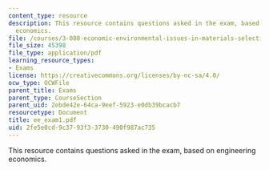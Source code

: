 ```yaml
---
content_type: resource
description: This resource contains questions asked in the exam, based on engineering
  economics.
file: /courses/3-080-economic-environmental-issues-in-materials-selection-fall-2005/2fe5e0cd9c3793f33730490f987ac735_ee_exam1.pdf
file_size: 45398
file_type: application/pdf
learning_resource_types:
- Exams
license: https://creativecommons.org/licenses/by-nc-sa/4.0/
ocw_type: OCWFile
parent_title: Exams
parent_type: CourseSection
parent_uid: 2ebde42e-64ca-9eef-5923-e0db39bcacb7
resourcetype: Document
title: ee_exam1.pdf
uid: 2fe5e0cd-9c37-93f3-3730-490f987ac735
---
```

This resource contains questions asked in the exam, based on engineering economics.